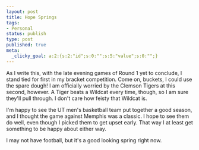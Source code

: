 ```yaml
---
layout: post
title: Hope Springs
tags:
- Personal
status: publish
type: post
published: true
meta:
  _clicky_goal: a:2:{s:2:"id";s:0:"";s:5:"value";s:0:"";}
---
```

<p>As I write this, with the late evening games of Round 1 yet to conclude, I stand tied for first in my bracket competition.  Come on, buckets, I could use the spare dough!  I am officially worried by the Clemson Tigers at this second, however.  A Tiger beats a Wildcat every time, though, so I am sure they'll pull through.  I don't care how feisty that Wildcat is.


I'm happy to see the UT men's basketball team put together a good season, and I thought the game against Memphis was a classic.  I hope to see them do well, even though I picked them to get upset early.  That way I at least get something to be happy about either way.

I may not have football, but it's a good looking spring right now.